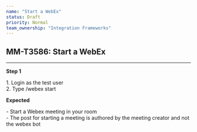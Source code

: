 ```yaml
---
name: "Start a WebEx"
status: Draft
priority: Normal
team_ownership: "Integration Frameworks"
---
```


## MM-T3586: Start a WebEx

---

**Step 1**

1\. Login as the test user\
2\. Type /webex start

**Expected**

\- Start a Webex meeting in your room\
\- The post for starting a meeting is authored by the meeting creator and not the webex bot
